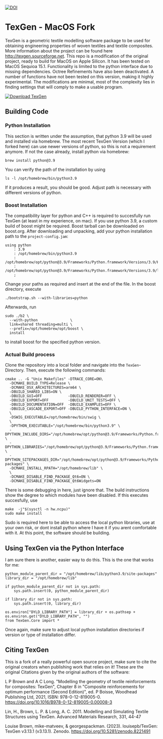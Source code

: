 

[![DOI](https://zenodo.org/badge/DOI/10.5281/zenodo.8221491.svg)](https://doi.org/10.5281/zenodo.8221491)


# TexGen - MacOS Fork 
TexGen is a geometric textile modelling software package to be used for obtaining engineering properties of woven textiles and textile composites. More information about the project can be found here http://texgen.sourceforge.net.
This repo is a modification of the original project, ready to build for MacOS on Apple Silicon. It has been tested on MacOS Sequioa 15.1. Functionality is limited to 
the python interface due to missing dependencies. Octree Refinements have also been deactivated. A number of functions have not been tested on this version, making it highly experimental.
The modifications are minimal, most of the complexity lies in finding settings that will comply to make a usable program. 



[![Download TexGen](https://img.shields.io/sourceforge/dt/texgen.svg)](https://sourceforge.net/projects/texgen/files/latest/download)

## Building Code


### Python Installation
This section is written under the assumption, that python 3.9 will be used and installed via homebrew. The most recent TexGen Version (which I forked here) can use newer 
versions of python, so this is not a requirement anymore. 
If not the case already, install python via homebrew: 

```
brew install python@3.9
```

You can verify the path of the installation by using 
```
ls -l /opt/homebrew/bin/python3.9
```
If it produces a result, you should be good. Adjust path is necessary with different versions of python.

### Boost Installation
The compatibility layer for python and C++ is required to succesfully run TexGen  (at least in my experience, on mac). If you use python 3.9, a custom build of boost might be required. Boost tarball can be downloaded on boost.org.
After downloading and unpacking, add your python installation path to the ```project-config.jam```:
```
using python
    : 3.9
    : /opt/homebrew/bin/python3.9
    : /opt/homebrew/opt/python@3.9/Frameworks/Python.framework/Versions/3.9/Headers
    : /opt/homebrew/opt/python@3.9/Frameworks/Python.framework/Versions/3.9/lib/libpython3.9.dylib
    ;
```
Change your paths as required and insert at the end of the file. 
In the boost directory, execute
```
./bootstrap.sh --with-libraries=python
```
Afterwards, run 
```
sudo ./b2 \
  --with-python               \
  link=shared threading=multi \
  --prefix=/opt/homebrew/opt/boost \
  install
```
to install boost for the specified python version. 

### Actual Build process
Clone the repository into a local folder and navigate into the ```TexGen```-Directory. 
Then, execute the following commands: 
```
cmake .. -G "Unix Makefiles" -DTRACE_CORE=ON\
  -DCMAKE_BUILD_TYPE=Release \
  -DCMAKE_OSX_ARCHITECTURES=arm64 \
  -DBUILD_SHARED_LIBS=ON \
  -DBUILD_GUI=OFF            -DBUILD_RENDERER=OFF \
  -DBUILD_EXPORT=OFF         -DBUILD_UNIT_TESTS=OFF \
  -DBUILD_DOCUMENTATION=OFF  -DBUILD_EXAMPLES=OFF \
  -DBUILD_CASCADE_EXPORT=OFF -DBUILD_PYTHON_INTERFACE=ON \
  \
  -DSWIG_EXECUTABLE=/opt/homebrew/bin/swig \
  \
  -DPYTHON_EXECUTABLE="/opt/homebrew/bin/python3.9" \
  -DPYTHON_INCLUDE_DIRS="/opt/homebrew/opt/python@3.9/Frameworks/Python.framework/Versions/3.9/include/python3.9" \
  -DPYTHON_LIBRARIES="/opt/homebrew/opt/python@3.9/Frameworks/Python.framework/Versions/3.9/Python" \
  -DPYTHON_SITEPACKAGES_DIR="/opt/homebrew/opt/python@3.9/Frameworks/Python.framework/Versions/3.9/lib/python3.9/site-packages" \
  -DCMAKE_INSTALL_RPATH="/opt/homebrew/lib" \
  \
  -DCMAKE_DISABLE_FIND_PACKAGE_Qt6=ON \
  -DCMAKE_DISABLE_FIND_PACKAGE_Qt6Widgets=ON
  ```
There is some debugging in here, just ignore that. The build instructions show 
the degree to which modules have been disabled. If this executes succesfully, 
use 
```
make  -j"$(sysctl -n hw.ncpu)"
sudo make install
```
Sudo is required here to be able to access the local python libraries, use at your own risk, or dont install python where I have it if you arent comfortable with it. 
At this point, the software should be building. 

## Using TexGen via the Python Interface
I am sure there is another, easier way to do this. This is the one that works for me: 
```
python_module_parent_dir = "/opt/homebrew/lib/python3.9/site-packages"
library_dir = "/opt/homebrew/lib"

if python_module_parent_dir not in sys.path:
    sys.path.insert(0, python_module_parent_dir)

if library_dir not in sys.path:
    sys.path.insert(0, library_dir)

os.environ["DYLD_LIBRARY_PATH"] = library_dir + os.pathsep + os.environ.get("DYLD_LIBRARY_PATH", "")
from TexGen.Core import * 

```
Once again, make sure to adjust local python installation directories if version or type of installation differ. 


## Citing TexGen
This is a fork of a really powerful open source project, 
make sure to cite the original creators when publishing work that relies on it! These are the original Citations given by the original authors of the software: 

L P Brown and A C Long. "Modelling the geometry of textile reinforcements for composites: TexGen", Chapter 8 in "Composite reinforcements for optimum performance (Second Edition)", ed. P Boisse, Woodhead Publishing Ltd, 2021, ISBN: 978-0-12-819005-0. https://doi.org/10.1016/B978-0-12-819005-0.00008-3

Lin, H., Brown, L. P. & Long, A. C. 2011. Modelling and Simulating Textile Structures using TexGen. Advanced Materials Research, 331, 44-47

Louise Brown, mike-matveev, & georgespackman. (2023). louisepb/TexGen: TexGen v3.13.1 (v3.13.1). Zenodo. https://doi.org/10.5281/zenodo.8221491
